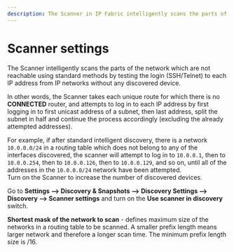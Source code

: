 ```yaml
---
description: The Scanner in IP Fabric intelligently scans the parts of the network which are not reachable using standard methods by testing the login (SSH/Telnet)...
---
```


# Scanner settings

The Scanner intelligently scans the parts of the network which are not
reachable using standard methods by testing the login (SSH/Telnet) to
each IP address from IP networks without any discovered device.

In other words, the Scanner takes each unique route for which there is
no **CONNECTED** router, and attempts to log in to each IP address by first
logging in to first unicast address of a subnet, then last address,
split the subnet in half and continue the process accordingly (excluding
the already attempted addresses).

For example, if after standard intelligent discovery, there is a network
`10.0.0.0/24` in a routing table which does not belong to any of the
interfaces discovered, the scanner will attempt to log in to `10.0.0.1`,
then to `10.0.0.254`, then to `10.0.0.126`, then to `10.0.0.129`, and so on,
until all of the addresses in the `10.0.0.0/24` network have been
attempted.  
Turn on the Scanner to increase the number of discovered devices.

Go to **Settings --> Discovery & Snapshots --> Discovery Settings --> Discovery
--> Scanner settings** and turn on the **Use scanner in discovery** switch.

**Shortest mask of the network to scan** - defines maximum size of the
networks in a routing table to be scanned. A smaller prefix length means
larger network and therefore a longer scan time. The minimum prefix
length size is /16.
